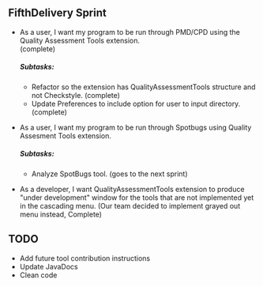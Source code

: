 ## FifthDelivery Sprint

* As a user, I want my program to be run through PMD/CPD using the Quality Assessment Tools extension.<br /> (complete)
  ##### Subtasks:
  * Refactor so the extension has QualityAssessmentTools structure and not Checkstyle. (complete)
  * Update Preferences to include option for user to input directory. (complete)

* As a user, I want my program to be run through Spotbugs using Quality Assesment Tools extension.
  ##### Subtasks:
  * Analyze SpotBugs tool. (goes to the next sprint)

* As a developer, I want QualityAssessmentTools extension to produce "under development" window for the tools that are not implemented yet in the cascading menu. (Our team decided to implement grayed out menu instead, Complete)

## TODO
* Add future tool contribution instructions
* Update JavaDocs
* Clean code
